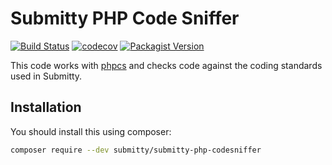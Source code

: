 # Submitty PHP Code Sniffer

[![Build Status](https://travis-ci.com/Submitty/submitty-php-codesniffer.svg?branch=master)](https://travis-ci.com/Submitty/submitty-php-codesniffer)
[![codecov](https://codecov.io/gh/Submitty/submitty-php-codesniffer/branch/master/graph/badge.svg)](https://codecov.io/gh/Submitty/submitty-php-codesniffer)
[![Packagist Version](https://img.shields.io/packagist/v/submitty/php-codesniffer.svg)](https://packagist.org/packages/submitty/php-codesniffer)

This code works with [phpcs](https://github.com/squizlabs/PHP_CodeSniffer) and
checks code against the coding standards used in Submitty.

## Installation

You should install this using composer:

```bash
composer require --dev submitty/submitty-php-codesniffer
```
